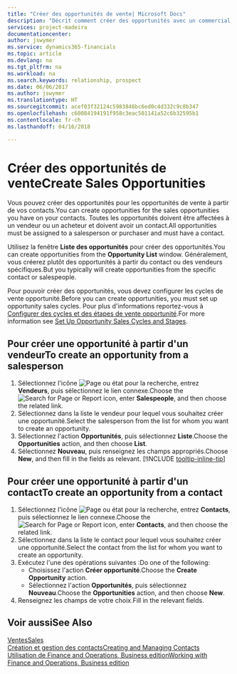 ```yaml
---
title: "Créer des opportunités de vente| Microsoft Docs"
description: "Décrit comment créer des opportunités avec un commercial ou un contact dans Finance and Operations, Business edition."
services: project-madeira
documentationcenter: 
author: jswymer
ms.service: dynamics365-financials
ms.topic: article
ms.devlang: na
ms.tgt_pltfrm: na
ms.workload: na
ms.search.keywords: relationship, prospect
ms.date: 06/06/2017
ms.author: jswymer
ms.translationtype: HT
ms.sourcegitcommit: acef03f32124c5983846bc6ed0c4d332c9c8b347
ms.openlocfilehash: c60084194191f958c3eac501141a52c6b32595b1
ms.contentlocale: fr-ch
ms.lasthandoff: 04/16/2018

---
```

# <a name="create-sales-opportunities"></a><span data-ttu-id="80fa9-103">Créer des opportunités de vente</span><span class="sxs-lookup"><span data-stu-id="80fa9-103">Create Sales Opportunities</span></span>
<span data-ttu-id="80fa9-104">Vous pouvez créer des opportunités pour les opportunités de vente à partir de vos contacts.</span><span class="sxs-lookup"><span data-stu-id="80fa9-104">You can create opportunities for the sales opportunities you have on your contacts.</span></span> <span data-ttu-id="80fa9-105">Toutes les opportunités doivent être affectées à un vendeur ou un acheteur et doivent avoir un contact.</span><span class="sxs-lookup"><span data-stu-id="80fa9-105">All opportunities must be assigned to a salesperson or purchaser and must have a contact.</span></span>

<span data-ttu-id="80fa9-106">Utilisez la fenêtre **Liste des opportunités** pour créer des opportunités.</span><span class="sxs-lookup"><span data-stu-id="80fa9-106">You can create opportunities from the **Opportunity List** window.</span></span> <span data-ttu-id="80fa9-107">Généralement, vous créerez plutôt des opportunités à partir du contact ou des vendeurs spécifiques.</span><span class="sxs-lookup"><span data-stu-id="80fa9-107">But you typically will create opportunities from the specific contact or salespeople.</span></span>

<span data-ttu-id="80fa9-108">Pour pouvoir créer des opportunités, vous devez configurer les cycles de vente opportunité.</span><span class="sxs-lookup"><span data-stu-id="80fa9-108">Before you can create opportunities, you must set up opportunity sales cycles.</span></span> <span data-ttu-id="80fa9-109">Pour plus d'informations reportez-vous à [Configurer des cycles et des étapes de vente opportunité](marketing-how-setup-opportunity-sales-cycles-stages.md).</span><span class="sxs-lookup"><span data-stu-id="80fa9-109">For more information see [Set Up Opportunity Sales Cycles and Stages](marketing-how-setup-opportunity-sales-cycles-stages.md).</span></span>

## <a name="to-create-an-opportunity-from-a-salesperson"></a><span data-ttu-id="80fa9-110">Pour créer une opportunité à partir d'un vendeur</span><span class="sxs-lookup"><span data-stu-id="80fa9-110">To create an opportunity from a salesperson</span></span>
1. <span data-ttu-id="80fa9-111">Sélectionnez l'icône ![Page ou état pour la recherche](media/ui-search/search_small.png "Page ou état pour la recherche"), entrez **Vendeurs**, puis sélectionnez le lien connexe.</span><span class="sxs-lookup"><span data-stu-id="80fa9-111">Choose the ![Search for Page or Report](media/ui-search/search_small.png "Search for Page or Report icon") icon, enter **Salespeople**, and then choose the related link.</span></span>
2. <span data-ttu-id="80fa9-112">Sélectionnez dans la liste le vendeur pour lequel vous souhaitez créer une opportunité.</span><span class="sxs-lookup"><span data-stu-id="80fa9-112">Select the salesperson from the list for whom you want to create an opportunity.</span></span>
3. <span data-ttu-id="80fa9-113">Sélectionnez l'action **Opportunités**, puis sélectionnez **Liste**.</span><span class="sxs-lookup"><span data-stu-id="80fa9-113">Choose the **Opportunities** action, and then choose **List**.</span></span>
4. <span data-ttu-id="80fa9-114">Sélectionnez **Nouveau**, puis renseignez les champs appropriés.</span><span class="sxs-lookup"><span data-stu-id="80fa9-114">Choose **New**, and then fill in the fields as relevant.</span></span> [!INCLUDE [tooltip-inline-tip](includes/tooltip-inline-tip_md.md)]  



## <a name="to-create-an-opportunity-from-a-contact"></a><span data-ttu-id="80fa9-115">Pour créer une opportunité à partir d'un contact</span><span class="sxs-lookup"><span data-stu-id="80fa9-115">To create an opportunity from a contact</span></span>
1. <span data-ttu-id="80fa9-116">Sélectionnez l'icône ![Page ou état pour la recherche](media/ui-search/search_small.png "Page ou état pour la recherche"), entrez **Contacts**, puis sélectionnez le lien connexe.</span><span class="sxs-lookup"><span data-stu-id="80fa9-116">Choose the ![Search for Page or Report](media/ui-search/search_small.png "Search for Page or Report icon") icon, enter **Contacts**, and then choose the related link.</span></span>
2. <span data-ttu-id="80fa9-117">Sélectionnez dans la liste le contact pour lequel vous souhaitez créer une opportunité.</span><span class="sxs-lookup"><span data-stu-id="80fa9-117">Select the contact from the list for whom you want to create an opportunity.</span></span>
3. <span data-ttu-id="80fa9-118">Exécutez l'une des opérations suivantes :</span><span class="sxs-lookup"><span data-stu-id="80fa9-118">Do one of the following:</span></span>
   * <span data-ttu-id="80fa9-119">Choisissez l'action **Créer opportunité**.</span><span class="sxs-lookup"><span data-stu-id="80fa9-119">Choose the **Create Opportunity** action.</span></span>
   * <span data-ttu-id="80fa9-120">Sélectionnez l'action **Opportunités**, puis sélectionnez **Nouveau**.</span><span class="sxs-lookup"><span data-stu-id="80fa9-120">Choose the  **Opportunities** action, and then choose **New**.</span></span>
4. <span data-ttu-id="80fa9-121">Renseignez les champs de votre choix.</span><span class="sxs-lookup"><span data-stu-id="80fa9-121">Fill in the relevant fields.</span></span>

## <a name="see-also"></a><span data-ttu-id="80fa9-122">Voir aussi</span><span class="sxs-lookup"><span data-stu-id="80fa9-122">See Also</span></span>
[<span data-ttu-id="80fa9-123">Ventes</span><span class="sxs-lookup"><span data-stu-id="80fa9-123">Sales</span></span>](sales-manage-sales.md)  
[<span data-ttu-id="80fa9-124">Création et gestion des contacts</span><span class="sxs-lookup"><span data-stu-id="80fa9-124">Creating and Managing Contacts</span></span>](marketing-contacts.md)  
[<span data-ttu-id="80fa9-125">Utilisation de Finance and Operations, Business edition</span><span class="sxs-lookup"><span data-stu-id="80fa9-125">Working with Finance and Operations, Business edition</span></span>](ui-work-product.md)

